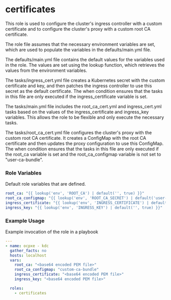 # certificates
This role is used to configure the cluster's ingress controller with a custom certificate and to configure the cluster's proxy with a custom root CA certificate.

The role file assumes that the necessary environment variables are set, which are used to populate the variables in the defaults/main.yml file.

The defaults/main.yml file contains the default values for the variables used in the role. The values are set using the lookup function, which retrieves the values from the environment variables.

The tasks/ingress_cert.yml file creates a Kubernetes secret with the custom certificate and key, and then patches the ingress controller to use this secret as the default certificate. The when condition ensures that the tasks in this file are only executed if the ingress_certificate variable is set.

The tasks/main.yml file includes the root_ca_cert.yml and ingress_cert.yml tasks based on the values of the ingress_certificate and ingress_key variables. This allows the role to be flexible and only execute the necessary tasks.

The tasks/root_ca_cert.yml file configures the cluster's proxy with the custom root CA certificate. It creates a ConfigMap with the root CA certificate and then updates the proxy configuration to use this ConfigMap. The when condition ensures that the tasks in this file are only executed if the root_ca variable is set and the root_ca_configmap variable is not set to "user-ca-bundle".

### Role Variables
Default role variables that are defined.
```yaml
root_ca: "{{ lookup('env', 'ROOT_CA') | default('', true) }}"
root_ca_configmap: "{{ lookup('env', 'ROOT_CA_SECRET') | default('user-ca-bundle', true) }}"
ingress_certificate: "{{ lookup('env', 'INGRESS_CERTIFICATE') | default('', true) }}"
ingress_key: "{{ lookup('env', 'INGRESS_KEY') | default('', true) }}"
```

### Example Usage
Example invocation of the role in a playbook
```yaml
---
- name: ocpxe - kdc
  gather_facts: no
  hosts: localhost
  vars:
    root_ca: "<base64 encoded PEM file>"
    root_ca_configmap: "custom-ca-bundle"
    ingress_certificate: "<base64 encoded PEM file>"
    ingress_key: "<base64 encoded PEM file>"

  roles:
    - certificates
```
